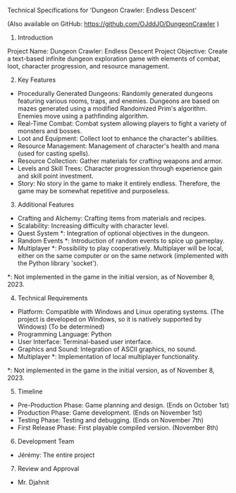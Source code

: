 Technical Specifications for 'Dungeon Crawler: Endless Descent'

(Also available on GitHub: https://github.com/OJddJO/DungeonCrawler )

1. Introduction

Project Name: Dungeon Crawler: Endless Descent
Project Objective: Create a text-based infinite dungeon exploration game with elements of combat, loot, character progression, and resource management.

2. Key Features

-   Procedurally Generated Dungeons: Randomly generated dungeons featuring various rooms, traps, and enemies. Dungeons are based on mazes generated using a modified Randomized Prim's algorithm. Enemies move using a pathfinding algorithm.
-   Real-Time Combat: Combat system allowing players to fight a variety of monsters and bosses.
-   Loot and Equipment: Collect loot to enhance the character's abilities.
-   Resource Management: Management of character's health and mana (used for casting spells).
-   Resource Collection: Gather materials for crafting weapons and armor.
-   Levels and Skill Trees: Character progression through experience gain and skill point investment.
-   Story: No story in the game to make it entirely endless. Therefore, the game may be somewhat repetitive and purposeless.

3. Additional Features

-   Crafting and Alchemy: Crafting items from materials and recipes.
-   Scalability: Increasing difficulty with character level.
-   Quest System *: Integration of optional objectives in the dungeon.
-   Random Events *: Introduction of random events to spice up gameplay.
-   Multiplayer *: Possibility to play cooperatively. Multiplayer will be local, either on the same computer or on the same network (implemented with the Python library 'socket').

*: Not implemented in the game in the initial version, as of November 8, 2023.

4. Technical Requirements

-   Platform: Compatible with Windows and Linux operating systems. (The project is developed on Windows, so it is natively supported by Windows) (To be determined)
-   Programming Language: Python
-   User Interface: Terminal-based user interface.
-   Graphics and Sound: Integration of ASCII graphics, no sound.
-   Multiplayer *: Implementation of local multiplayer functionality.

*: Not implemented in the game in the initial version, as of November 8, 2023.

5. Timeline

-   Pre-Production Phase: Game planning and design. (Ends on October 1st)
-   Production Phase: Game development. (Ends on November 1st)
-   Testing Phase: Testing and debugging. (Ends on November 7th)
-   First Release Phase: First playable compiled version. (November 8th)

6. Development Team

-   Jérémy: The entire project

7. Review and Approval

-   Mr. Djahnit